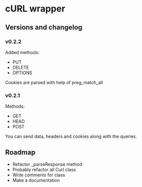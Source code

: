 # cURL wrapper

## Versions and changelog

### v0.2.2
Added methods:
- PUT
- DELETE
- OPTIONS

Cookies are parsed with help of preg_match_all

### v0.2.1
Methods:
- GET
- HEAD
- POST

You can send data, headers and cookies along with the queries.

## Roadmap
- Refactor _parseResponse method
- Probably refactor all Curl class
- Write comments for class
- Make a documentation
